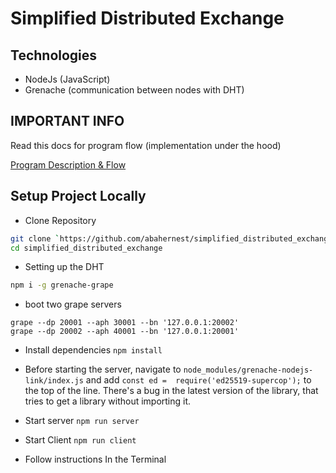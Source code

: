 # Simplified Distributed Exchange

## Technologies
* NodeJs (JavaScript)
* Grenache (communication between nodes with DHT)

## IMPORTANT INFO

Read this docs for program flow (implementation under the hood)

[Program Description & Flow](https://docs.google.com/document/d/10FF_gss5m1c1jemmt1YDRVa_z7JDqIKQFXny3CCtH4A/edit?usp=sharing)

## Setup Project Locally

* Clone Repository

```bash
git clone `https://github.com/abahernest/simplified_distributed_exchange.git`
cd simplified_distributed_exchange
```

* Setting up the DHT
```bash
npm i -g grenache-grape
```
* boot two grape servers
```
grape --dp 20001 --aph 30001 --bn '127.0.0.1:20002'
grape --dp 20002 --aph 40001 --bn '127.0.0.1:20001'
```
* Install dependencies `npm install`
* Before starting the server, navigate to `node_modules/grenache-nodejs-link/index.js` and add `const ed =  require('ed25519-supercop');` to the top of the line. There's a bug in the latest version of the library, that tries to get a library without importing it.
* Start server `npm run server`
* Start Client `npm run client`

* Follow instructions In the Terminal
